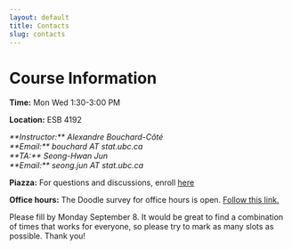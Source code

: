 ```yaml
---
layout: default
title: Contacts
slug: contacts
---
```


Course Information
===================

**Time:** Mon Wed 1:30-3:00 PM

**Location:** ESB 4192

<address>
**Instructor:** Alexandre Bouchard-Côté<br/>
**Email:** bouchard AT stat.ubc.ca
</address>

<address>
**TA:** Seong-Hwan Jun <br/>
**Email:** seong.jun AT stat.ubc.ca
</address>

**Piazza:** For questions and discussions, enroll [here](http://piazza.com/ubc.ca/winterterm12014/stat547c)

**Office hours:**  The Doodle survey for office hours is open. [Follow this link.](http://doodle.com/ubqnfbg34uiqd8pv) 

Please fill by Monday September 8. It would be great to find a combination of times that works for everyone, so please try to mark as many slots as possible. Thank you!